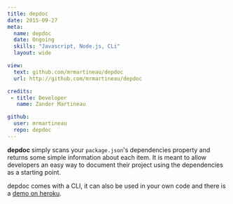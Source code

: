 ```yaml
---
title: depdoc
date: 2015-09-27
meta:
  name: depdoc
  date: Ongoing
  skills: "Javascript, Node.js, CLi"
  layout: wide

view:
  text: github.com/mrmartineau/depdoc
  url: http://github.com/mrmartineau/depdoc

credits:
 - title: Developer
   name: Zander Martineau

github:
  user: mrmartineau
  repo: depdoc
---
```

**depdoc** simply scans your `package.json`'s dependencies property and returns some simple information about each item. It is meant to allow developers an easy way to document their project using the dependencies as a starting point.

depdoc comes with a CLI, it can also be used in your own code and there is a [demo on heroku](https://depdoc.herokuapp.com/).
